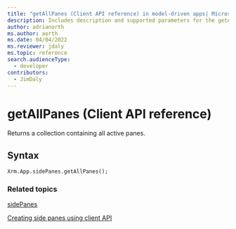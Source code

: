 ```yaml
---
title: "getAllPanes (Client API reference) in model-driven apps| MicrosoftDocs"
description: Includes description and supported parameters for the getAllPanes method.
author: adrianorth
ms.author: aorth
ms.date: 04/04/2022
ms.reviewer: jdaly
ms.topic: reference
search.audienceType: 
  - developer
contributors:
  - JimDaly
---
```

# getAllPanes (Client API reference)

Returns a collection containing all active panes.

## Syntax

`Xrm.App.sidePanes.getAllPanes();`

### Related topics

[sidePanes](../../xrm-app-sidepanes.md)

[Creating side panes using client API](../../../create-app-side-panes.md)
